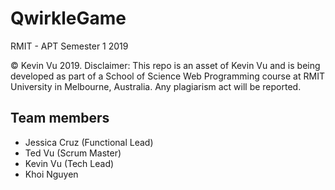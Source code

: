 # QwirkleGame
RMIT - APT Semester 1 2019

© Kevin Vu 2019. Disclaimer: This repo is an asset of Kevin Vu and is being developed as part of a School of Science Web Programming course at RMIT University in Melbourne, Australia. Any plagiarism act will be reported.

## Team members
- Jessica Cruz (Functional Lead)
- Ted Vu (Scrum Master)
- Kevin Vu (Tech Lead)
- Khoi Nguyen
